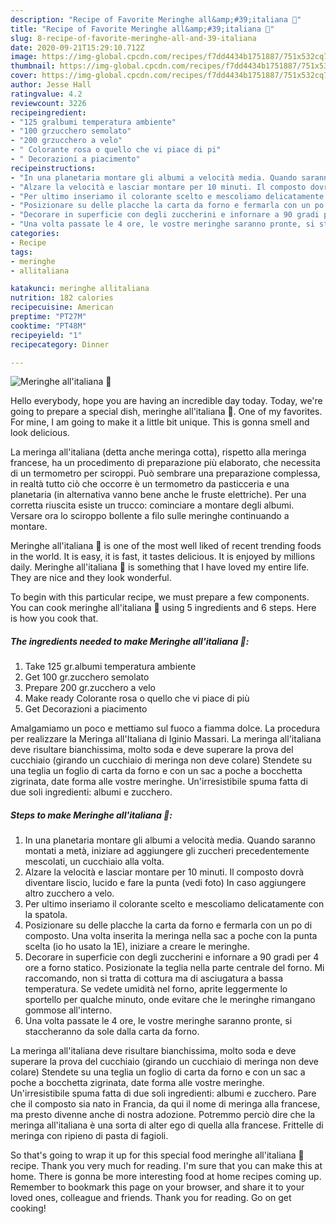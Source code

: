 ```yaml
---
description: "Recipe of Favorite Meringhe all&amp;#39;italiana 🧁"
title: "Recipe of Favorite Meringhe all&amp;#39;italiana 🧁"
slug: 8-recipe-of-favorite-meringhe-all-and-39-italiana
date: 2020-09-21T15:29:10.712Z
image: https://img-global.cpcdn.com/recipes/f7dd4434b1751887/751x532cq70/meringhe-allitaliana-🧁-recipe-main-photo.jpg
thumbnail: https://img-global.cpcdn.com/recipes/f7dd4434b1751887/751x532cq70/meringhe-allitaliana-🧁-recipe-main-photo.jpg
cover: https://img-global.cpcdn.com/recipes/f7dd4434b1751887/751x532cq70/meringhe-allitaliana-🧁-recipe-main-photo.jpg
author: Jesse Hall
ratingvalue: 4.2
reviewcount: 3226
recipeingredient:
- "125 gralbumi temperatura ambiente"
- "100 grzucchero semolato"
- "200 grzucchero a velo"
- " Colorante rosa o quello che vi piace di pi"
- " Decorazioni a piacimento"
recipeinstructions:
- "In una planetaria montare gli albumi a velocità media. Quando saranno montati a metà, iniziare ad aggiungere gli zuccheri precedentemente mescolati, un cucchiaio alla volta."
- "Alzare la velocità e lasciar montare per 10 minuti. Il composto dovrà diventare liscio, lucido e fare la punta (vedi foto) In caso aggiungere altro zucchero a velo."
- "Per ultimo inseriamo il colorante scelto e mescoliamo delicatamente con la spatola."
- "Posizionare su delle placche la carta da forno e fermarla con un po di composto. Una volta inserita la meringa nella sac a poche con la punta scelta (io ho usato la 1E), iniziare a creare le meringhe."
- "Decorare in superficie con degli zuccherini e infornare a 90 gradi per 4 ore a forno statico. Posizionate la teglia nella parte centrale del forno. Mi raccomando, non si tratta di cottura ma di asciugatura a bassa temperatura. Se vedete umidità nel forno, aprite leggermente lo sportello per qualche minuto, onde evitare che le meringhe rimangano gommose all&#39;interno."
- "Una volta passate le 4 ore, le vostre meringhe saranno pronte, si staccheranno da sole dalla carta da forno."
categories:
- Recipe
tags:
- meringhe
- allitaliana

katakunci: meringhe allitaliana 
nutrition: 182 calories
recipecuisine: American
preptime: "PT27M"
cooktime: "PT48M"
recipeyield: "1"
recipecategory: Dinner

---
```



![Meringhe all&#39;italiana 🧁](https://img-global.cpcdn.com/recipes/f7dd4434b1751887/751x532cq70/meringhe-allitaliana-🧁-recipe-main-photo.jpg)

Hello everybody, hope you are having an incredible day today. Today, we're going to prepare a special dish, meringhe all&#39;italiana 🧁. One of my favorites. For mine, I am going to make it a little bit unique. This is gonna smell and look delicious.

La meringa all&#39;italiana (detta anche meringa cotta), rispetto alla meringa francese, ha un procedimento di preparazione più elaborato, che necessita di un termometro per sciroppi. Può sembrare una preparazione complessa, in realtà tutto ciò che occorre è un termometro da pasticceria e una planetaria (in alternativa vanno bene anche le fruste elettriche). Per una corretta riuscita esiste un trucco: cominciare a montare degli albumi. Versare ora lo sciroppo bollente a filo sulle meringhe continuando a montare.

Meringhe all&#39;italiana 🧁 is one of the most well liked of recent trending foods in the world. It is easy, it is fast, it tastes delicious. It is enjoyed by millions daily. Meringhe all&#39;italiana 🧁 is something that I have loved my entire life. They are nice and they look wonderful.


To begin with this particular recipe, we must prepare a few components. You can cook meringhe all&#39;italiana 🧁 using 5 ingredients and 6 steps. Here is how you cook that.

<!--inarticleads1-->

##### The ingredients needed to make Meringhe all&#39;italiana 🧁:

1. Take 125 gr.albumi temperatura ambiente
1. Get 100 gr.zucchero semolato
1. Prepare 200 gr.zucchero a velo
1. Make ready  Colorante rosa o quello che vi piace di più
1. Get  Decorazioni a piacimento


Amalgamiamo un poco e mettiamo sul fuoco a fiamma dolce. La procedura per realizzare la Meringa all&#39;Italiana di Iginio Massari. La meringa all&#39;italiana deve risultare bianchissima, molto soda e deve superare la prova del cucchiaio (girando un cucchiaio di meringa non deve colare) Stendete su una teglia un foglio di carta da forno e con un sac a poche a bocchetta zigrinata, date forma alle vostre meringhe. Un&#39;irresistibile spuma fatta di due soli ingredienti: albumi e zucchero. 

<!--inarticleads2-->

##### Steps to make Meringhe all&#39;italiana 🧁:

1. In una planetaria montare gli albumi a velocità media. Quando saranno montati a metà, iniziare ad aggiungere gli zuccheri precedentemente mescolati, un cucchiaio alla volta.
1. Alzare la velocità e lasciar montare per 10 minuti. Il composto dovrà diventare liscio, lucido e fare la punta (vedi foto) In caso aggiungere altro zucchero a velo.
1. Per ultimo inseriamo il colorante scelto e mescoliamo delicatamente con la spatola.
1. Posizionare su delle placche la carta da forno e fermarla con un po di composto. Una volta inserita la meringa nella sac a poche con la punta scelta (io ho usato la 1E), iniziare a creare le meringhe.
1. Decorare in superficie con degli zuccherini e infornare a 90 gradi per 4 ore a forno statico. Posizionate la teglia nella parte centrale del forno. Mi raccomando, non si tratta di cottura ma di asciugatura a bassa temperatura. Se vedete umidità nel forno, aprite leggermente lo sportello per qualche minuto, onde evitare che le meringhe rimangano gommose all&#39;interno.
1. Una volta passate le 4 ore, le vostre meringhe saranno pronte, si staccheranno da sole dalla carta da forno.


La meringa all&#39;italiana deve risultare bianchissima, molto soda e deve superare la prova del cucchiaio (girando un cucchiaio di meringa non deve colare) Stendete su una teglia un foglio di carta da forno e con un sac a poche a bocchetta zigrinata, date forma alle vostre meringhe. Un&#39;irresistibile spuma fatta di due soli ingredienti: albumi e zucchero. Pare che il composto sia nato in Francia, da qui il nome di meringa alla francese, ma presto divenne anche di nostra adozione. Potremmo perciò dire che la meringa all&#39;italiana è una sorta di alter ego di quella alla francese. Frittelle di meringa con ripieno di pasta di fagioli. 

So that's going to wrap it up for this special food meringhe all&#39;italiana 🧁 recipe. Thank you very much for reading. I'm sure that you can make this at home. There is gonna be more interesting food at home recipes coming up. Remember to bookmark this page on your browser, and share it to your loved ones, colleague and friends. Thank you for reading. Go on get cooking!

